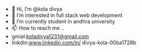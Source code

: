 - 👋 Hi, I’m @kola divya
- 👀 I’m interested in full stack web development
- 🌱 I’m currently student in andhra university 
- 📫 How to reach me ..
- gmial:koladivya1231@gmail.com
- linkdin:www.linkedin.com/in/
divya-kola-00ba1728b


<!---
Divya-kola1231/Divya-kola1231 is a ✨ special ✨ repository because its `README.md` (this file) appears on your GitHub profile.
You can click the Preview link to take a look at your changes.
--->
